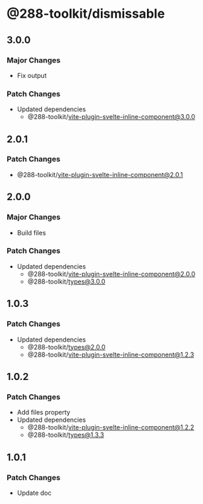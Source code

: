 # @288-toolkit/dismissable

## 3.0.0

### Major Changes

- Fix output

### Patch Changes

- Updated dependencies
  - @288-toolkit/vite-plugin-svelte-inline-component@3.0.0

## 2.0.1

### Patch Changes

- @288-toolkit/vite-plugin-svelte-inline-component@2.0.1

## 2.0.0

### Major Changes

- Build files

### Patch Changes

- Updated dependencies
  - @288-toolkit/vite-plugin-svelte-inline-component@2.0.0
  - @288-toolkit/types@3.0.0

## 1.0.3

### Patch Changes

- Updated dependencies
  - @288-toolkit/types@2.0.0
  - @288-toolkit/vite-plugin-svelte-inline-component@1.2.3

## 1.0.2

### Patch Changes

- Add files property
- Updated dependencies
  - @288-toolkit/vite-plugin-svelte-inline-component@1.2.2
  - @288-toolkit/types@1.3.3

## 1.0.1

### Patch Changes

- Update doc
